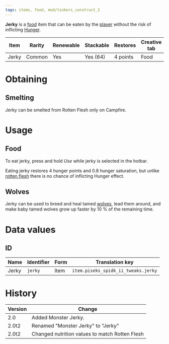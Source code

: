 ```yaml
---
tags: items, food, mod/tinkers_construct_2
---
```


**Jerky** is a [food](https://minecraft.fandom.com/wiki/Food) item that can be eaten by the [player](https://minecraft.fandom.com/wiki/Player) without the risk of inflicting [Hunger](https://minecraft.fandom.com/wiki/Hunger_(status_effect)).

| Item  | Rarity | Renewable | Stackable | Restores | Creative tab |
| ----- | ------ | --------- | --------- | -------- | ------------ |
| Jerky | Common | Yes       | Yes (64)  | 4 points | Food         |

# Obtaining
## Smelting

Jerky can be smelted from Rotten Flesh only on Campfire.

# Usage
## Food

To eat jerky, press and hold _Use_ while jerky is selected in the hotbar.

Eating jerky restores 4 hunger points and 0.8 hunger saturation, but unlike [rotten flesh](https://minecraft.fandom.com/wiki/Rotten_Flesh) there is no chance of inflicting Hunger effect.

## Wolves

Jerky can be used to breed and heal tamed [wolves](https://minecraft.fandom.com/wiki/Wolves), lead them around, and make baby tamed wolves grow up faster by 10 % of the remaining time.

# Data values
## ID

| Name  | Identifier | Form | Translation key                     |
| ----- | ---------- | ---- | ----------------------------------- |
| Jerky | `jerky`    | Item | `item.piseks_spidk_ii_tweaks.jerky` |

# History

| Version | Change                                                  |
| ------- | ------------------------------------------------------- |
| 2.0     | Added Monster Jerky.                                    |
| 2.0t2   | Renamed "Monster Jerky" to "Jerky"                      |
| 2.0t2   | Changed nutrition values to match Rotten Flesh          | 